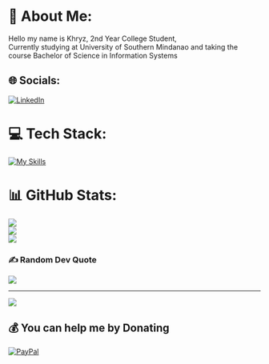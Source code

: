 # 💫 About Me:
Hello my name is Khryz, 2nd Year College Student, <br>Currently studying at University of Southern Mindanao and taking the course Bachelor of Science in Information Systems</br>


## 🌐 Socials:
[![LinkedIn](https://img.shields.io/badge/LinkedIn-%230077B5.svg?logo=linkedin&logoColor=white)](https://linkedin.com/in/https://www.linkedin.com/in/khryz-navarro-b10b9131b/) 

# 💻 Tech Stack:
[![My Skills](https://skillicons.dev/icons?i=vscode,linkedin,github,flutter,html,css,js,java,cs,py,cpp,mysql,ps,pr&perline=5)](https://skillicons.dev)
# 📊 GitHub Stats:
![](https://github-readme-stats.vercel.app/api?username=Khryz-Navarro&theme=dark&hide_border=false&include_all_commits=false&count_private=false)<br/>
![](https://github-readme-streak-stats.herokuapp.com/?user=Khryz-Navarro&theme=dark&hide_border=false)<br/>
![](https://github-readme-stats.vercel.app/api/top-langs/?username=Khryz-Navarro&theme=dark&hide_border=false&include_all_commits=false&count_private=false&layout=compact)

### ✍️ Random Dev Quote
![](https://quotes-github-readme.vercel.app/api?type=horizontal&theme=radical)

---
[![](https://visitcount.itsvg.in/api?id=Khryz-Navarro&icon=0&color=0)](https://visitcount.itsvg.in)

  ## 💰 You can help me by Donating
  [![PayPal](https://img.shields.io/badge/PayPal-00457C?style=for-the-badge&logo=paypal&logoColor=white)](https://paypal.me/Khryzxd?country.x=PH&locale.x=en_US)

  
<!-- Proudly created with GPRM ( https://gprm.itsvg.in ) -->